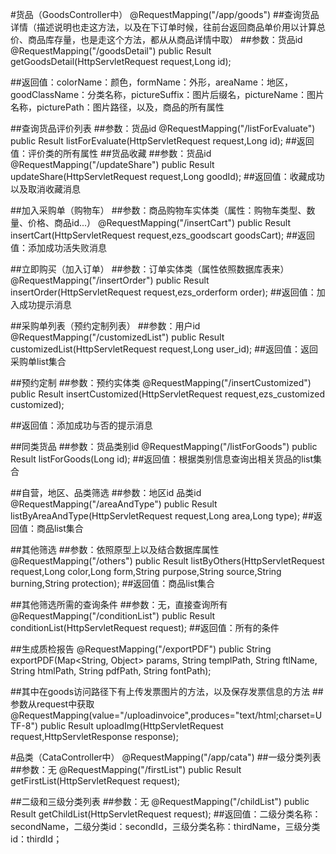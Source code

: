 #货品（GoodsController中）
    @RequestMapping("/app/goods")
##查询货品详情（描述说明也走这方法，以及在下订单时候，往前台返回商品单价用以计算总价、商品库存量，也是走这个方法，都从从商品详情中取）
##参数：货品id
    @RequestMapping("/goodsDetail")
    public Result getGoodsDetail(HttpServletRequest request,Long id);

##返回值：colorName：颜色，formName：外形，areaName：地区，goodClassName：分类名称，pictureSuffix：图片后缀名，pictureName：图片名称，picturePath：图片路径，以及，商品的所有属性

##查询货品评价列表
##参数：货品id
    @RequestMapping("/listForEvaluate")
	public Result listForEvaluate(HttpServletRequest request,Long id);
##返回值：评价类的所有属性
##货品收藏
##参数：货品id
    @RequestMapping("/updateShare")
	public Result updateShare(HttpServletRequest request,Long goodId);
##返回值：收藏成功以及取消收藏消息

##加入采购单（购物车）
##参数：商品购物车实体类（属性：购物车类型、数量、价格、商品id...）
    @RequestMapping("/insertCart")
	public Result insertCart(HttpServletRequest request,ezs_goodscart goodsCart);
##返回值：添加成功活失败消息

##立即购买（加入订单）
##参数：订单实体类（属性依照数据库表来）
    @RequestMapping("/insertOrder")
	public Result insertOrder(HttpServletRequest request,ezs_orderform order);
##返回值：加入成功提示消息


##采购单列表（预约定制列表）
##参数：用户id
    @RequestMapping("/customizedList")
	public Result customizedList(HttpServletRequest request,Long user_id);
##返回值：返回采购单list集合

##预约定制
##参数：预约实体类
    @RequestMapping("/insertCustomized")	
	public Result insertCustomized(HttpServletRequest request,ezs_customized customized);

##返回值：添加成功与否的提示消息

##同类货品
##参数：货品类别id
    @RequestMapping("/listForGoods")
	public Result listForGoods(Long id);
##返回值：根据类别信息查询出相关货品的list集合

##自营，地区、品类筛选
##参数：地区id  品类id
    @RequestMapping("/areaAndType")
	public Result listByAreaAndType(HttpServletRequest request,Long area,Long type);
##返回值：商品list集合

##其他筛选
##参数：依照原型上以及结合数据库属性
    @RequestMapping("/others")
	public Result listByOthers(HttpServletRequest request,Long color,Long form,String purpose,String source,String burning,String protection);
##返回值：商品list集合

##其他筛选所需的查询条件
##参数：无，直接查询所有
    @RequestMapping("/conditionList")
	public Result conditionList(HttpServletRequest request);
##返回值：所有的条件


##生成质检报告
    @RequestMapping("/exportPDF")
	public String exportPDF(Map<String, Object> params, String templPath, String ftlName, String htmlPath,
			String pdfPath, String fontPath);

##其中在goods访问路径下有上传发票图片的方法，以及保存发票信息的方法
##参数从request中获取
    @RequestMapping(value="/uploadinvoice",produces="text/html;charset=UTF-8")
	public Result uploadImg(HttpServletRequest request,HttpServletResponse response);




#品类（CataController中）
    @RequestMapping("/app/cata")
##一级分类列表
##参数：无
    @RequestMapping("/firstList")
	public Result getFirstList(HttpServletRequest request);

##二级和三级分类列表
##参数：无
    @RequestMapping("/childList")
	public Result getChildList(HttpServletRequest request);
##返回值：二级分类名称：secondName，二级分类id：secondId，三级分类名称：thirdName，三级分类id：thirdId；